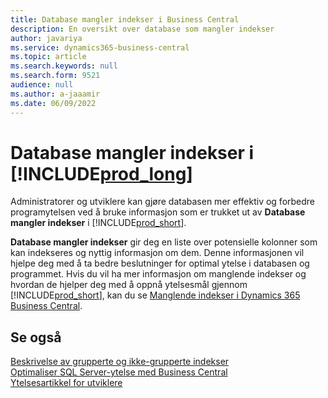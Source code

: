 ```yaml
---
title: Database mangler indekser i Business Central
description: En oversikt over database som mangler indekser
author: javariya
ms.service: dynamics365-business-central
ms.topic: article
ms.search.keywords: null
ms.search.form: 9521
audience: null
ms.author: a-jaaamir
ms.date: 06/09/2022
---
```

# Database mangler indekser i [!INCLUDE[prod_long](includes/prod_long.md)]

Administratorer og utviklere kan gjøre databasen mer effektiv og forbedre programytelsen ved å bruke informasjon som er trukket ut av **Database mangler indekser** i [!INCLUDE[prod_short](includes/prod_short.md)].

**Database mangler indekser** gir deg en liste over potensielle kolonner som kan indekseres og nyttig informasjon om dem. Denne informasjonen vil hjelpe deg med å ta bedre beslutninger for optimal ytelse i databasen og programmet. Hvis du vil ha mer informasjon om manglende indekser og hvordan de hjelper deg med å oppnå ytelsesmål gjennom [!INCLUDE[prod_short](includes/prod_short.md)], kan du se [Manglende indekser i Dynamics 365 Business Central](/dynamics365/business-central/dev-itpro/administration/database-missing-indexes).

## Se også

[Beskrivelse av grupperte og ikke-grupperte indekser](/sql/relational-databases/indexes/clustered-and-nonclustered-indexes-described)  
[Optimaliser SQL Server-ytelse med Business Central](/dynamics365/business-central/dev-itpro/administration/optimize-sql-server-performance)  
[Ytelsesartikkel for utviklere](/dynamics365/business-central/dev-itpro/performance/performance-developer)  
